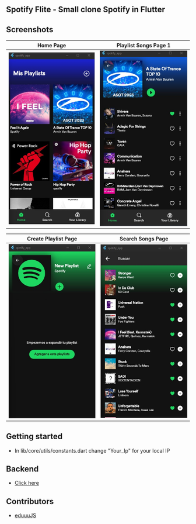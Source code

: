 ## Spotify Flite - Small clone Spotify in Flutter

## Screenshots

Home Page             |  Playlist Songs Page 1
:-------------------------:|:-------------------------:
![](assets/img/home_page.jpeg)|![](assets/img/playlist_page.jpeg)|

Create Playlist Page            |  Search Songs Page
:-------------------------:|:-------------------------:
![](assets/img/create_playlist_page.jpeg)|![](assets/img/search_songs_page.jpeg)|


## Getting started 
* In lib/core/utils/constants.dart change "Your_Ip" for your local IP

## Backend
* [ Click here](https://github.com/eduuuJS/spotify_app_backend)

## Contributors
* [eduuuJS](https://github.com/eduuuJS)